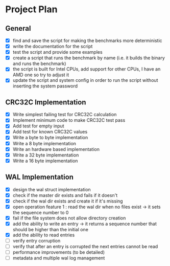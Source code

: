 # Project Plan

## General

- [x] find and save the script for making the benchmarks more deterministic
- [x] write the documentation for the script
- [x] test the script and provide some examples
- [x] create a script that runs the benchmark by name (i.e. it builds the binary and runs the benchmark)
- [x] the script is built for Intel CPUs, add support for other CPUs, I have an AMD one so try to adjust it
- [x] update the script and system config in order to run the script without inserting the system password

## CRC32C Implementation

- [x] Write simplest failing test for CRC32C calculation
- [x] Implement minimum code to make CRC32C test pass
- [x] Add test for empty input
- [x] Add test for known CRC32C values
- [x] Write a byte to byte implementation
- [x] Write a 8 byte implementation
- [x] Write an hardware based implementation 
- [x] Write a 32 byte implementation
- [x] Write a 16 byte implementation

## WAL Implementation
- [x] design the wal struct implementation
- [x] check if the master dir exists and fails if it doesn't
- [x] check if the wal dir exists and create it if it's missing
- [x] open operation feature 1 : read the wal dir when no files exist -> it sets the sequence number to 0
- [x] fail if the file system does not allow directory creation
- [x] add the ability to write an entry -> it returns a sequence number that should be higher than the initial one
- [x] add the ability to read entries
- [ ] verify entry corruption
- [ ] verify that after an entry is corrupted the next entries cannot be read
- [ ] performance improvements (to be detailed)
- [ ] metadata and multiple wal log management
